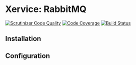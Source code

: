 Xervice: RabbitMQ
=====

[![Scrutinizer Code Quality](https://scrutinizer-ci.com/g/xervice/rabbitmq/badges/quality-score.png?b=master)](https://scrutinizer-ci.com/g/xervice/rabbitmq/?branch=master)
[![Code Coverage](https://scrutinizer-ci.com/g/xervice/rabbitmq/badges/coverage.png?b=master)](https://scrutinizer-ci.com/g/xervice/rabbitmq/?branch=master)
[![Build Status](https://travis-ci.org/xervice/rabbitmq.svg?branch=master)](https://travis-ci.org/xervice/rabbitmq)

Installation
--------------


Configuration
---------------